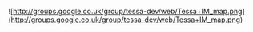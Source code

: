 ![http://groups.google.co.uk/group/tessa-dev/web/Tessa+IM_map.png](http://groups.google.co.uk/group/tessa-dev/web/Tessa+IM_map.png)